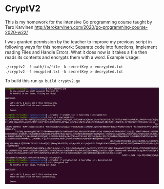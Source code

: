 # CryptV2

This is my homework for the intensive Go programming course taught by Tero Karvinen http://terokarvinen.com/2020/go-programming-course-2020-w22/

I was granted permission by the teacher to improve my previous script in following ways for this homework: Separate code into functions, Implement reading Files and Handle Errors. What it does now is it takes a file then reads its contents and encrypts them with a word.
Example Usage: 
```
./cryptv2 -f path/to/file -k secretKey > encrypted.txt
./cryptv2 -f encypted.txt -k secretKey > decrypted.txt
```

To build this run ```go build cryptv2.go```

![CryptV2 Script](/img/img2.png)
